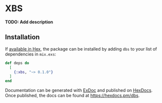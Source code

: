 # XBS

**TODO: Add description**

## Installation

If [available in Hex](https://hex.pm/docs/publish), the package can be installed
by adding `dbs` to your list of dependencies in `mix.exs`:

```elixir
def deps do
  [
    {:xbs, "~> 0.1.0"}
  ]
end
```

Documentation can be generated with [ExDoc](https://github.com/elixir-lang/ex_doc)
and published on [HexDocs](https://hexdocs.pm). Once published, the docs can
be found at <https://hexdocs.pm/dbs>.

